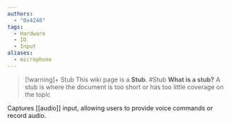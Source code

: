 ```yaml
---
authors: 
  - "0x4248"
tags:
  - Hardware
  - IO
  - Input
aliases:
  - microphone
---
```

> [!warning]+ Stub
> This wiki page is a **Stub**.
> #Stub 
> **What is a stub?**
> A stub is where the document is too short or has too little coverage on the topic

Captures [[audio]] input, allowing users to provide voice commands or record audio.